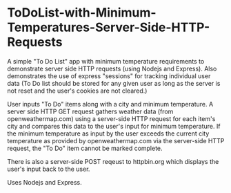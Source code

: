 # ToDoList-with-Minimum-Temperatures-Server-Side-HTTP-Requests
A simple "To Do List" app with minimum temperature requirements to demonstrate server side HTTP requests (using Nodejs and Express). Also demonstrates the use of express "sessions" for tracking individual user data (To Do list should be stored for any given user as long as the server is not reset and the user's cookies are not cleared.)

User inputs "To Do" items along with a city and minimum temperature. A server side HTTP GET request gathers weather data (from openweathermap.com) using a server-side HTTP request for each item's city and compares this data to the user's input for minimum temperature. If the minimum temperature as input by the user exceeds the current city temperature as provided by openweathermap.com via the server-side HTTP request, the "To Do" item cannot be marked complete.

There is also a server-side POST reqeust to httpbin.org which displays the user's input back to the user. 

Uses Nodejs and Express.
